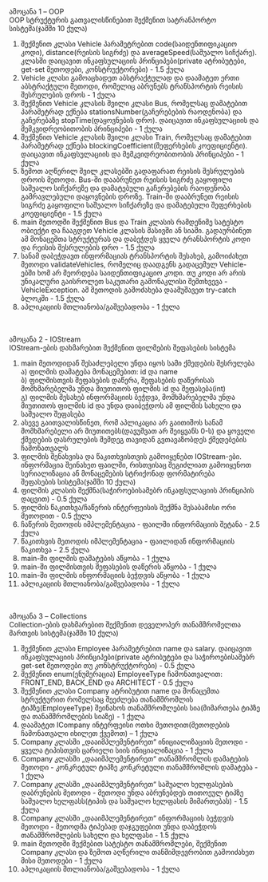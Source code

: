 ამოცანა 1 – OOP <br />
OOP სტრუქტურის გათვალისწინებით შექმენით სატრანპორტო სისტემა(ჯამში 10 ქულა) <br />
1.	შექმენით კლასი Vehicle პარამეტრებით code(საიდენთიფიკაციო კოდი), distance(რეისის სიგრძე) და averageSpeed(საშუალო სიჩქარე). კლასში დაიცავით ინკაფსულაციის პრინციპები(private ატრიბუტები, get-set მეთოდები, კონსტრუქტორები) - 1.5 ქულა<br />
2.	Vehicle კლასი გამოაცხადეთ აბსტრაქტულად და დაამატეთ ერთი აბსტრაქტული მეთოდი, რომელიც აბრუნებს ტრანსპორტის რეისის შესრულების დროს - 1 ქულა<br />
3.	შექმენით Vehicle კლასის შვილი კლასი Bus, რომელსაც დამატებით პარამეტრად ექნება stationsNumber(გაჩერებების რაოდენობა) და გაჩერებაზე stopTime(დაყოვნების დრო). დაიცავით ინკაფსულაციის და მემკვიდრეობითობის პრინციპები - 1 ქულა<br />
4.	შექმენით Vehicle კლასის შვილი კლასი Train, რომელსაც დამატებით პარამეტრად ექნება blockingCoefficient(შეფერხების კოეფიციენტი). დაიცავით ინკაფსულაციის და მემკვიდრეობითობის პრინციპები - 1 ქულა<br />
5.	ზემოთ აღწერილ შვილ კლასებში გადაფარათ რეისის შესრულების დროის მეთოდი. Bus-ში დააბრუნეთ რეისის სიგრძე გაყოფილი საშუალო სიჩქარეზე და დამატებული გაჩერებების რაოდენობა გამრავლებული დაყოვნების დროზე. Train-ში დააბრუნეთ რეისის სიგრძე გაყოფილი საშუალო სიჩქარეზე და დამატებული შეფერხების კოეფიციენტი - 1.5 ქულა<br />
6.	main მეთოდში შექმენით Bus და Train კლასის რამდენიმე სატესტო ობიექტი და ჩააგდეთ Vehicle კლასის მასივში ან სიაში. გადაურბინეთ ამ მონაცემთა სტრუქტურას და დაბეჭდეს ყველა ტრანსპორტის კოდი და რეისის შესრულების დრო - 1.5 ქულა<br />
7.	სანამ დაბეჭდავთ ინფორმაციას ტრანსპორტის შესახებ, გამოიძახეთ მეთოდი validateVehicles, რომელიც დაადგენს გადაცემულ Vehicle-ებში ხომ არ მეორდება საიდენთიფიკაციო კოდი. თუ კოდი არ არის უნიკალური გაისროლეთ საკუთარი გამონაკლისი შემთხვევა - VehicleException. ამ მეთოდის გამოძახება დაამუშავეთ try-catch ბლოკში - 1.5 ქულა<br />
8.	აპლიკაციის მთლიანობა/გაშვებადობა - 1 ქულა<br /><br /><br />


ამოცანა 2 - IOStream<br />
IOStream-ების დახმარებით შექმენით ფილმების შეფასების სისტემა <br />
1.	main მეთოდიდან შესაძლებელი უნდა იყოს სამი ქმედების შესრულება<br />
ა) ფილმის დამატება მონაცემებით: id და name <br />
ბ) ფილმისთვის შეფასების დაწერა, შეფასების დაწერისას მომხმარებელმა უნდა მიუთითოს ფილმის id და შეფასება(int) <br />
გ) ფილმის შესახებ ინფორმაციის ბეჭდვა, მომხმარებელმა უნდა მიუთითოს ფილმის id და უნდა დაიბეჭდოს ამ ფილმის სახელი და საშუალო შეფასება <br />
2.	ასევე გაითვალისწინეთ, რომ აპლიკაცია არ გაითიშოს სანამ მომხმარებელი არ მიუთითებს(დავუშვათ არ შეიყვანს 0-ს) და ყოველი ქმედების დასრულების შემდეგ თავიდან გვთავაზობდეს ქმედებების ჩამონათვალს<br />
3.	ფილმის შენახვისა და წაკითხვისთვის გამოიყენებთ IOStream-ები. ინფორმაცია შეინახეთ ფაილში, რისთვისაც შეგიძლიათ გამოიყენოთ სერიალიზაცია ან მონაცემების სტრიქონად ფორმატირება <br />
შეფასების სისტემა(ჯამში 10 ქულა) <br />
1.	ფილმის კლასის შექმნა(საჭიროებისამებრ ინკაფსულაციის პრინციპის დაცვით) - 0.5 ქულა <br />
2.	ფილმის წაკითხვა/ჩაწერის ინტერფეისის შექმნა შესაბამისი ორი მეთოდით - 0.5 ქულა<br />
3.	ჩაწერის მეთოდის იმპლემენტაცია - ფაილში ინფორმაციის შეტანა - 2.5 ქულა<br />
4.	წაკითხვის მეთოდის იმპლემენტაცია - ფაილიდან ინფორმაციის წაკითხვა - 2.5 ქულა<br />
5.	main-ში ფილმის დამატების აწყობა - 1 ქულა<br />
6.	main-ში ფილმისთვის შეფასების დაწერის აწყობა - 1 ქულა<br />
7.	main-ში ფილმის ინფორმაციის ბეჭდვის აწყობა - 1 ქულა<br />
8.	აპლიკაციის მთლიანობა/გაშვებადობა - 1 ქულა<br /><br /><br />


ამოცანა 3 – Collections<br />
Collection-ების დახმარებით შექმენით დეველოპერ თანამშრომელთა მართვის სისტემა(ჯამში 10 ქულა)<br />
1.	შექმენით კლასი Employee პარამეტრებით name და salary. დაიცავით ინკაფსულაციის პრინციპები(private ატრიბუტები და საჭიროებისამებრ get-set მეთოდები თუ კონსტრუქტორები) - 0.5 ქულა<br />
2.	შექმენით enum(ენუმერაცია) EmployeeType ჩამონათვალით: FRONT_END, BACK_END და ARCHITECT - 0.5 ქულა<br />
3.	შექმენით კლასი Company ატრიბუტით name და მონაცემთა სტრუქტურით რომელსაც შეეძლება თანამშრომლის ტიპზე(EmployeeType) შეინახოს თანამშრომლების სია(მიმართება ტიპზე და თანამშრომლების სიაზე) - 1 ქულა<br />
4.	დაამატეთ ICompany ინტერფეისი ოთხი მეთოდით(მეთოდების ჩამონათვალი იხილეთ ქვემოთ) – 1 ქულა<br />
5.	Company კლასში „დააიმპლემენტირეთ“ ინიციალიზაციის მეთოდი - ყველა ტიპისთვის ცარიელი სიის ინიციალიზაცია - 1 ქულა<br />
6.	Company კლასში „დააიმპლემენტირეთ“ თანამშრომლის დამატების მეთოდი - კონკრეტულ ტიპზე კონკრეტული თანამშრომლის დამატება - 1 ქულა<br />
7.	Company კლასში „დააიმპლემენტირეთ“ საშუალო ხელფასების დაბრუნების მეთოდი - მეთოდი უნდა აბრუნებდეს თითოეულ ტიპზე საშუალო ხელფასს(ტიპის და საშუალო ხელფასის მიმართებას) - 1.5 ქულა<br />
8.	Company კლასში „დააიმპლემენტირეთ“ ინფორმაციის ბეჭდვის მეთოდი - მეთოდმა ტიპებად დაჯგუფებით უნდა დაბეჭდოს თანამშრომლების სახელი და ხელფასი - 1.5 ქულა<br />
9.	main მეთოდში შექმებით სატესტო თანამშრომლები, შექმენით Company კლასი და ზემოთ აღწერილი თანმიმდევრობით გამოიძახეთ მისი მეთოდები - 1 ქულა<br />
10.	აპლიკაციის მთლიანობა/გაშვებადობა - 1 ქულა<br />

